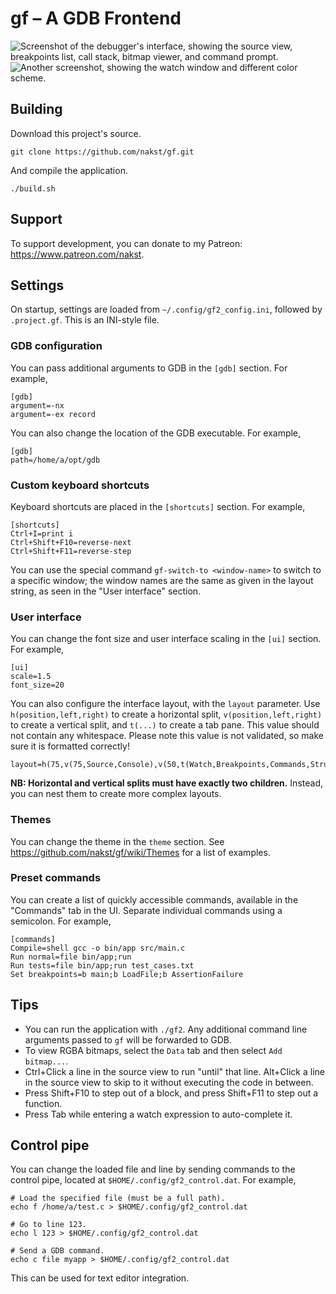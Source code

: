 # **gf** – A GDB Frontend

![Screenshot of the debugger's interface, showing the source view, breakpoints list, call stack, bitmap viewer, and command prompt.](https://cdn.discordapp.com/attachments/462643277321994245/848264598673948672/sc2.png)
![Another screenshot, showing the watch window and different color scheme.](https://cdn.discordapp.com/attachments/462643277321994245/848264595621675068/sc1.png)

## Building

Download this project's source.

    git clone https://github.com/nakst/gf.git

And compile the application.

    ./build.sh

## Support

To support development, you can donate to my Patreon: https://www.patreon.com/nakst.

## Settings

On startup, settings are loaded from `~/.config/gf2_config.ini`, followed by `.project.gf`. This is an INI-style file.

### GDB configuration

You can pass additional arguments to GDB in the `[gdb]` section. For example,

    [gdb]
    argument=-nx
    argument=-ex record

You can also change the location of the GDB executable. For example,

    [gdb]
    path=/home/a/opt/gdb

### Custom keyboard shortcuts

Keyboard shortcuts are placed in the `[shortcuts]` section. For example,

    [shortcuts]
    Ctrl+I=print i
    Ctrl+Shift+F10=reverse-next
    Ctrl+Shift+F11=reverse-step

You can use the special command `gf-switch-to <window-name>` to switch to a specific window; the window names are the same as given in the layout string, as seen in the "User interface" section.

### User interface

You can change the font size and user interface scaling in the `[ui]` section. For example,

    [ui]
    scale=1.5
    font_size=20
    
You can also configure the interface layout, with the `layout` parameter. Use `h(position,left,right)` to create a horizontal split, `v(position,left,right)` to create a vertical split, and `t(...)` to create a tab pane. This value should not contain any whitespace. Please note this value is not validated, so make sure it is formatted correctly!

    layout=h(75,v(75,Source,Console),v(50,t(Watch,Breakpoints,Commands,Struct),t(Stack,Files,Registers,Data))))

**NB: Horizontal and vertical splits must have exactly two children.** Instead, you can nest them to create more complex layouts.

### Themes

You can change the theme in the `theme` section. See https://github.com/nakst/gf/wiki/Themes for a list of examples.

### Preset commands

You can create a list of quickly accessible commands, available in the "Commands" tab in the UI. Separate individual commands using a semicolon. For example,

    [commands]
    Compile=shell gcc -o bin/app src/main.c
    Run normal=file bin/app;run
    Run tests=file bin/app;run test_cases.txt
    Set breakpoints=b main;b LoadFile;b AssertionFailure

## Tips

- You can run the application with `./gf2`. Any additional command line arguments passed to `gf` will be forwarded to GDB.
- To view RGBA bitmaps, select the `Data` tab and then select `Add bitmap...`.
- Ctrl+Click a line in the source view to run "until" that line. Alt+Click a line in the source view to skip to it without executing the code in between.
- Press Shift+F10 to step out of a block, and press Shift+F11 to step out a function.
- Press Tab while entering a watch expression to auto-complete it.

## Control pipe

You can change the loaded file and line by sending commands to the control pipe, located at `$HOME/.config/gf2_control.dat`. For example,

    # Load the specified file (must be a full path).
    echo f /home/a/test.c > $HOME/.config/gf2_control.dat

    # Go to line 123.
    echo l 123 > $HOME/.config/gf2_control.dat
    
    # Send a GDB command.
    echo c file myapp > $HOME/.config/gf2_control.dat

This can be used for text editor integration.
